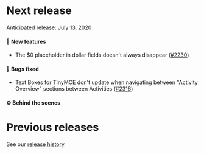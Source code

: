 # Next release

Anticipated release: July 13, 2020

#### 🚀 New features

- The \$0 placeholder in dollar fields doesn't always disappear ([#2230])

#### 🐛 Bugs fixed

- Text Boxes for TinyMCE don't update when navigating between "Activity Overview" sections between Activities ([#2316])

#### ⚙️ Behind the scenes

# Previous releases

See our [release history](https://github.com/18F/cms-hitech-apd/releases)

[#2230]: https://github.com/18F/cms-hitech-apd/issues/2230
[#2316]: https://github.com/18F/cms-hitech-apd/issues/2316
